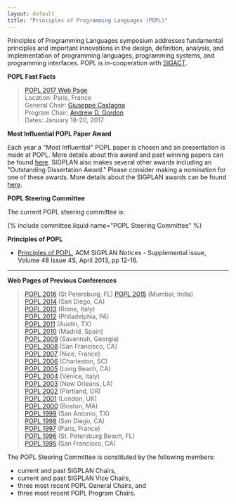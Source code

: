 ```yaml
---
layout: default
title: "Principles of Programming Languages (POPL)"
---
```

Principles of Programming Languages symposium addresses fundamental
principles and important innovations in the design, definition,
analysis, and implementation of programming languages, programming
systems, and programming interfaces. POPL is in-cooperation with
[SIGACT](http://www.acm.org/sigact).   


**POPL Fast Facts**

> [POPL 2017 Web Page](http://conf.researchr.org/home/POPL-2017)  
> Location: Paris, France  
> General Chair: [Giuseppe Castagna](http://www.pps.univ-paris-diderot.fr/~gc/)  
> Program Chair: [Andrew D. Gordon](https://onedrive.live.com/view.aspx/adg?cid=c6149b019d236bf5)  
> Dates: January 18-20, 2017

**Most Influential POPL Paper Award**

Each year a "Most Influential" POPL paper is chosen and an
presentation is made at POPL. More details about this award and
past winning papers can be found [here](/Awards/Conferences/). SIGPLAN
also makes several other awards including an "Outstanding
Dissertation Award." Please consider making a nomination for one of
these awards.  More details about the SIGPLAN awards can be found
[here](/Awards/).

**POPL Steering Committee**

The current POPL steering committee is:

{% include committee.liquid name="POPL Steering Committee" %}

**Principles of POPL**
 
  * [Principles of POPL](http://dl.acm.org/citation.cfm?doid=2502508.2502517), 
    ACM SIGPLAN Notices - Supplemental issue,
    Volume 48 Issue 4S, April 2013, pp 12-16.

----

**Web Pages of Previous Conferences**  

> [POPL 2016](http://conf.researchr.org/home/POPL-2016)  (St Petersburg, FL)
> [POPL 2015](http://popl.mpi-sws.org/2015/) (Mumbai, India)  
> [POPL 2014](http://popl.mpi-sws.org/2014/)  (San Diego, CA)  
> [POPL 2013](http://popl.mpi-sws.org/2013/)  (Rome, Italy)  
> [POPL 2012](http://www.cse.psu.edu/popl/12/) (Philadelphia, PA)  
> [POPL 2011](http://www.cse.psu.edu/popl/11/) (Austin, TX)  
> [POPL 2010](http://www.cse.psu.edu/popl/10/) (Madrid, Spain)  
> [POPL 2009](http://www.cs.ucsd.edu/popl/09/) (Savannah, Georgia)  
> [POPL 2008](http://www.cs.ucsd.edu/popl/08/) (San Francisco, CA)  
> [POPL 2007](http://www.cs.ucsd.edu/popl/07/) (Nice, France)  
> [POPL 2006](http://www.cs.princeton.edu/~dpw/popl/06/) (Charleston, SC)  
> [POPL 2005](http://www.cs.princeton.edu/~dpw/popl/05/) (Long Beach, CA)  
> [POPL 2004](http://cristal.inria.fr/POPL2004/) (Venice, Italy)  
> [POPL 2003](http://www.cs.berkeley.edu/~aiken/popl03/) (New Orleans, LA)  
> [POPL 2002](http://www.cse.ogi.edu/PacSoft/conf/popl/) (Portland, OR)  
> [POPL 2001](http://www.daimi.au.dk/~popl01/) (London, UK)   
> [POPL 2000](http://www.research.ibm.com/people/w/wegman/POPL.html) (Boston, MA)   
> [POPL 1999](http://www.cs.princeton.edu/~appel/popl99/) (San Antonio, TX)   
> [POPL 1998](http://cm.bell-labs.com/cm/cs/who/dbm/POPL98/index.html) (San Diego, CA)   
> [POPL 1997](http://www.cs.umd.edu/~pugh/popl97/) (Paris, France)   
> [POPL 1996](ftp://parcftp.xerox.com/pub/popl96/popl96.html) (St. Petersburg Beach, FL)   
> [POPL 1995](http://www.cs.wustl.edu/~cytron/popl95.html) (San Francisco, CA)  

The POPL Steering Committee is constituted by the following members:  

-   current and past SIGPLAN Chairs,
-   current and past SIGPLAN Vice Chairs,
-   three most recent POPL General Chairs, and
-   three most recent POPL Program Chairs.  
